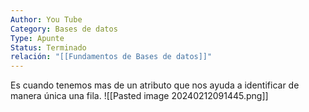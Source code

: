 ```yaml
---
Author: You Tube
Category: Bases de datos
Type: Apunte
Status: Terminado
relación: "[[Fundamentos de Bases de datos]]"
---
```

Es cuando tenemos mas de un atributo que nos ayuda a identificar de manera única una fila.
![[Pasted image 20240212091445.png]]
